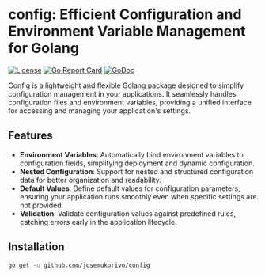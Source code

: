 # config: Efficient Configuration and Environment Variable Management for Golang

[![License](https://img.shields.io/badge/license-MIT-blue.svg)](https://opensource.org/licenses/MIT)
[![Go Report Card](https://goreportcard.com/badge/github.com/josemukorivo/config)](https://goreportcard.com/report/github.com/josemukorivo/config)
[![GoDoc](https://godoc.org/github.com/josemukorivo/config?status.svg)](https://godoc.org/github.com/josemukorivo/config)

Config is a lightweight and flexible Golang package designed to simplify configuration management in your applications. It seamlessly handles configuration files and environment variables, providing a unified interface for accessing and managing your application's settings.

## Features

- **Environment Variables**: Automatically bind environment variables to configuration fields, simplifying deployment and dynamic configuration.
- **Nested Configuration**: Support for nested and structured configuration data for better organization and readability.
- **Default Values**: Define default values for configuration parameters, ensuring your application runs smoothly even when specific settings are not provided.
- **Validation**: Validate configuration values against predefined rules, catching errors early in the application lifecycle.

## Installation

```bash
go get -u github.com/josemukorivo/config


